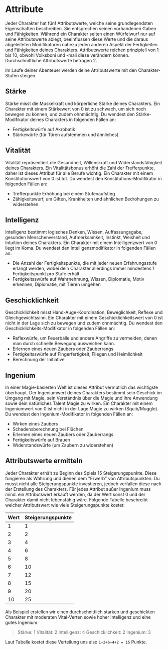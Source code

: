 # Attribute

Jeder Charakter hat fünf Attributswerte, welche seine grundlegendsten Eigenschaften beschreiben. Sie entsprechen seinen vorhandenen Gaben und Fähigkeiten. Während ein Charakter selten einen Würfelwurf nur auf seine Attributswerte ablegt, beeinflussen diese Werte und die daraus abgeleiteten Modifikatoren nahezu jeden anderen Aspekt der Fertigkeiten und Fähigkeiten deines Charakters. Attributswerte reichen prinzipiell von 1 bis 10, obwohl Volksboni und -mali diese verändern können. Durchschnittliche Attributswerte betragen 2.

Im Laufe deiner Abenteuer werden deine Attributswerte mit den Charakter-Stufen steigen.


## Stärke

Stärke misst die Muskelkraft und körperliche Stärke deines Charakters. Ein Charakter mit einem Stärkewert von 0 ist zu schwach, um sich noch bewegen zu können, und zudem ohnmächtig. 
Du wendest den Stärke-Modifikator deines Charakters in folgenden Fällen an:

* Fertigkeitswürfe auf Akrobatik
* Stärkewürfe (für Türen aufstemmen und ähnliches).


## Vitalität

Vitalität repräsentiert die Gesundheit, Willenskraft und Widerstandsfähigkeit deines Charakters. Ein Vitalitätsbonus erhöht die Zahl der Trefferpunkte, daher ist dieses Attribut für alle Berufe wichtig. Ein Charakter mit einem Konstitutionswert von 0 ist tot. 
Du wendest den Konstitutions-Modifikator in folgenden Fällen an:

* Trefferpunkte Erhöhung bei einem Stufenaufstieg
* Zähigkeitswurf, um Giften, Krankheiten und ähnlichen Bedrohungen zu widerstehen.


## Intelligenz

Intelligenz bestimmt logisches Denken, Wissen, Auffassungsgabe, gesunden Menschenverstand, Aufmerksamkeit, Instinkt, Weisheit und Intuition deines Charakters. Ein Charakter mit einem Intelligenzwert von 0 liegt im Koma.
Du wendest den Intelligenzmodifikator in folgenden Fällen an:

* Die Anzahl der Fertigkeitspunkte, die mit jeder neuen Erfahrungsstufe erlangt werden, wobei dein Charakter allerdings immer mindestens 1 Fertigkeitspunkt pro Stufe erhält.
* Fertigkeitsswürfe auf Wahrnehmung, Wissen, Diplomatie, Motiv erkennen, Diplomatie, mit Tieren umgehen


## Geschicklichkeit

Geschicklichkeit misst Hand-Auge-Koordination, Beweglichkeit, Reflexe und Gleichgewichtssinn. Ein Charakter mit einem Geschicklichkeitswert von 0 ist nicht in der Lage sich zu bewegen und zudem ohnmächtig. 
Du wendest den Geschicklichkeits-Modifikator in folgenden Fällen an:


* Reflexwürfe, um Feuerbälle und andere Angriffe zu vermeiden, denen man durch schnelle Bewegung ausweichen kann.
* Erlernen eines neuen Zaubers oder Zauberrangs
* Fertigkeitsswürfe auf Fingerfertigkeit, Fliegen und Heimlichkeit
* Berechnung der Initiative


## Ingenium

In einer Magie-basierten Welt ist dieses Attribut vermutlich das wichtigste überhaupt. Der Ingeniumwert deines Charakters bestimmt sein Geschick im Umgang mit Magie, sein Verständnis über die Magie und ihre Anwendung sowie dein natürliches Talent Magie zu wirken. Ein Charakter mit einem Ingeniumwert von 0 ist nicht in der Lage Magie zu wirken (Squib/Muggle).
Du wendest den Ingenium-Modifikator in folgenden Fällen an:

* Wirken eines Zaubers
* Schadensberechnung bei Flüchen
* Erlernen eines neuen Zaubers oder Zauberrangs
* Fertigkeitswürfe auf Brauen 
* Widerstandswürfe (um Zaubern zu widerstehen)


## Attributswerte ermitteln

Jeder Charakter erhält zu Beginn des Spiels 15 Steigerungspunkte. Diese fungieren als Währung und dienen dem "Erwerb" von Attributspunkten. Du musst nicht alle Steigerungspunkte investieren, jedoch verfallen diese nach der Erstellung des Charakters. Für jedes Attribut außer Ingenium muss mind. ein Attributswert erkauft werden, da der Wert sonst 0 und der Charakter damit nicht lebensfähig wäre. Folgende Tabelle beschreibt welcher Attributswert wie viele Steigerungspunkte kostet:

| Wert | Steigerungspunkte |
| ---- | ----------------- |
| 1    | 1 |
| 2    | 2 |
| 3    | 4 |
| 4    | 6 |
| 5    | 8 |
| 6    | 10 |
| 7    | 12 |
| 8    | 15 |
| 9    | 20 |
| 10   | 25 |

Als Beispiel erstellen wir einen durchschnittlich starken und geschickten Charakter mit moderaten Vital-Verten sowie hoher Intelligenz und eine gutes Ingenium.


> Stärke: 1
> Vitalität: 2
> Intelligenz: 4
> Geschicklichkeit: 2
> Ingenium: 3

Laut Tabelle kostet diese Verteilung uns also `1+2+6+4+2 = 15` Punkte.